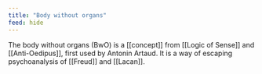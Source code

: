```yaml
---
title: "Body without organs"
feed: hide
---
```


The body without organs (BwO) is a [[concept]] from [[Logic of Sense]] and [[Anti-Oedipus]], first used by Antonin Artaud. It is a way of escaping psychoanalysis of [[Freud]] and [[Lacan]]. 